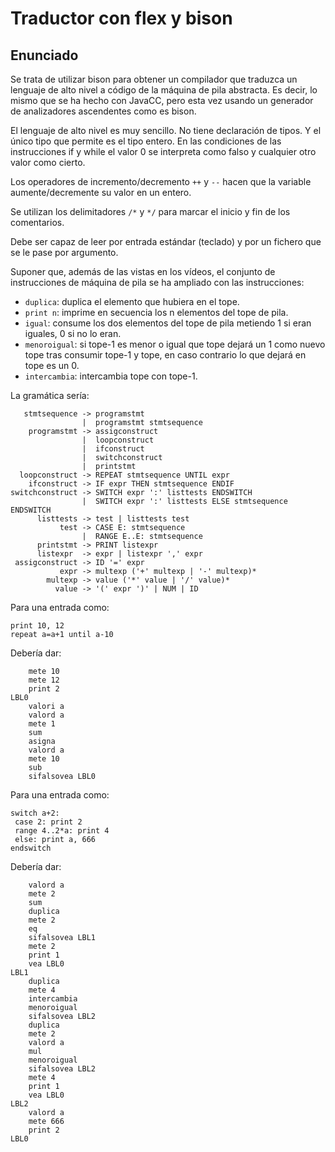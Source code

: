 # Traductor con flex y bison

## Enunciado

Se trata de utilizar bison para obtener un compilador que traduzca un 
lenguaje de alto nivel a código de la máquina de pila abstracta. Es decir,
lo mismo que se ha hecho con JavaCC, pero esta vez usando un generador
de analizadores ascendentes como es bison.

El lenguaje de alto nivel es muy sencillo. No tiene declaración de tipos.
Y el único tipo que permite es el tipo entero. En las condiciones de las
instrucciones if y while el valor 0 se interpreta como falso y cualquier 
otro valor como cierto.

Los operadores de incremento/decremento `++` y `--` hacen que la variable 
aumente/decremente su valor en un entero.

Se utilizan los delimitadores `/*` y `*/` para marcar el inicio y fin 
de los comentarios.

Debe ser capaz de leer por entrada estándar (teclado) y por un fichero que se 
le pase por argumento.

Suponer que, además de las vistas en los vídeos, el conjunto de instrucciones
de máquina de pila se ha ampliado con las instrucciones:
- `duplica`: duplica el elemento que hubiera en el tope.
- `print n`: imprime en secuencia los n elementos del tope de pila.
- `igual`: consume los dos elementos del tope de pila metiendo 1 si eran
         iguales, 0 si no lo eran.
- `menoroigual`: si tope-1 es menor o igual que tope dejará un 1 como nuevo tope
               tras consumir tope-1 y tope, en caso contrario lo que dejará en tope
               es un 0.
- `intercambia`: intercambia tope con tope-1.

La gramática sería:
```
   stmtsequence -> programstmt
                |  programstmt stmtsequence
    programstmt -> assigconstruct
                |  loopconstruct
                |  ifconstruct
                |  switchconstruct
                |  printstmt
  loopconstruct -> REPEAT stmtsequence UNTIL expr
    ifconstruct -> IF expr THEN stmtsequence ENDIF
switchconstruct -> SWITCH expr ':' listtests ENDSWITCH
                |  SWITCH expr ':' listtests ELSE stmtsequence ENDSWITCH
      listtests -> test | listtests test
           test -> CASE E: stmtsequence
                |  RANGE E..E: stmtsequence
      printstmt -> PRINT listexpr
      listexpr  -> expr | listexpr ',' expr
 assigconstruct -> ID '=' expr 
           expr -> multexp ('+' multexp | '-' multexp)*
        multexp -> value ('*' value | '/' value)*
          value -> '(' expr ')' | NUM | ID
```

Para una entrada como:
```
print 10, 12
repeat a=a+1 until a-10
```
Debería dar:
```
    mete 10
    mete 12
    print 2
LBL0
    valori a
    valord a
    mete 1
    sum
    asigna
    valord a
    mete 10
    sub
    sifalsovea LBL0
```

Para una entrada como:
```
switch a+2:
 case 2: print 2
 range 4..2*a: print 4
 else: print a, 666
endswitch
```

Debería dar:
```
    valord a
    mete 2
    sum
    duplica
    mete 2
    eq
    sifalsovea LBL1
    mete 2
    print 1
    vea LBL0
LBL1
    duplica
    mete 4
    intercambia
    menoroigual
    sifalsovea LBL2
    duplica
    mete 2
    valord a
    mul
    menoroigual
    sifalsovea LBL2
    mete 4
    print 1
    vea LBL0
LBL2
    valord a
    mete 666
    print 2
LBL0
```
